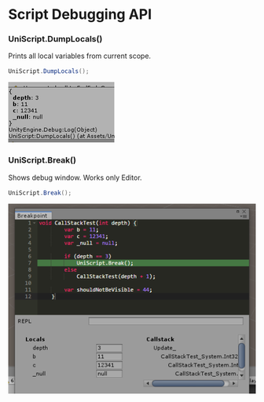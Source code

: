 Script Debugging API
====

### UniScript.DumpLocals()

Prints all local variables from current scope.
```cs
UniScript.DumpLocals();
```

<img src="img/dumplocal.png" />


### UniScript.Break()

Shows debug window. Works only Editor.
```cs
UniScript.Break();
```

<img src="img/debug.png" />
